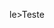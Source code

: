 le>Teste</title>

  <link rel="stylesheet" type="text/css" href="style.css">
  <script sr<!DOCTYPE html>
<html lang="pt-br">
<head>
  <meta charset="UTF-8">
  <meta name="viewport" content="width=device-width, initial-scale=1.0">
  <title>Teste</title>

  <link rel="stylesheet" type="text/css" href="style.css">
  <script src="colors.js"></script>

</head>
<body>

  <div id="container"></div>

  <script src="index.js"></script>
</body>
</html>
  <script src="index.js"></script>
</body>
</html>
